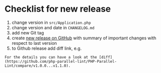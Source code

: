 # Checklist for new release

1. change version in `src/Application.php`
2. change version and date in `CHANGELOG.md`
3. add new Git tag
4. create [new release on GitHub](https://github.com/php-parallel-lint/PHP-Parallel-Lint/releases) with summary of important changes with respect to last version
5. to Github release add diff link, e.g.

```
For the details you can have a look at the [diff](https://github.com/php-parallel-lint/PHP-Parallel-Lint/compare/v1.0.0...v1.1.0).
```
